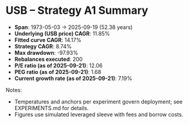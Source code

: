 # USB – Strategy A1 Summary

- **Span**: 1973-05-03 → 2025-09-19 (52.38 years)
- **Underlying (USB price) CAGR**: 11.85%
- **Fitted curve CAGR**: 14.17%
- **Strategy CAGR**: 8.74%
- **Max drawdown**: -97.93%
- **Rebalances executed**: 200
- **P/E ratio (as of 2025-09-21)**: 12.06
- **PEG ratio (as of 2025-09-21)**: 1.68
- **Current growth rate (as of 2025-09-21)**: 7.19%

Notes:

- Temperatures and anchors per experiment govern deployment; see EXPERIMENTS.md for details.
- Figures use simulated leveraged sleeve with fees and borrow costs.
